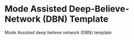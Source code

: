 # Mode Assisted Deep-Believe-Network (DBN) Template

Mode Assisted deep believe network (DBN) template
